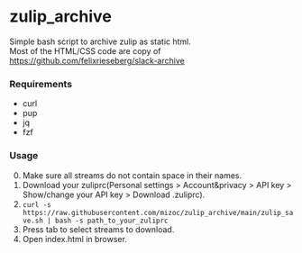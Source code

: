 # zulip_archive
Simple bash script to archive zulip as static html.  
Most of the HTML/CSS code are copy of https://github.com/felixrieseberg/slack-archive

### Requirements
- curl
- pup
- jq
- fzf

### Usage
0. Make sure all streams do not contain space in their names.
1. Download your zuliprc(Personal settings > Account&privacy > API key > Show/change your API key > Download .zuliprc).
2. `curl -s https://raw.githubusercontent.com/mizoc/zulip_archive/main/zulip_save.sh | bash -s path_to_your_zuliprc`
3. Press tab to select streams to download.
4. Open index.html in browser.
